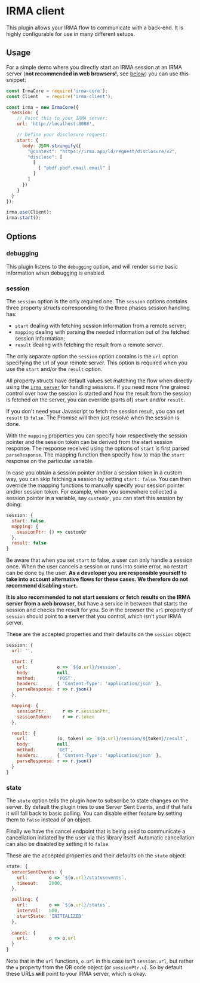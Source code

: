 # IRMA client

This plugin allows your IRMA flow to communicate with a back-end. It is highly
configurable for use in many different setups.

## Usage

For a simple demo where you directly start an IRMA session at an IRMA server
(**not recommended in web browsers!**, see [below](#session)) you can use this
snippet:

```javascript
const IrmaCore = require('irma-core');
const Client   = require('irma-client');

const irma = new IrmaCore({
  session: {
    // Point this to your IRMA server:
    url: 'http://localhost:8088',

    // Define your disclosure request:
    start: {
      body: JSON.stringify({
        "@context": "https://irma.app/ld/request/disclosure/v2",
        "disclose": [
          [
            [ "pbdf.pbdf.email.email" ]
          ]
        ]
      })
    }
  }
});

irma.use(Client);
irma.start();
```

## Options

### debugging

This plugin listens to the `debugging` option, and will render some basic
information when debugging is enabled.

### session

The `session` option is the only required one. The `session` options contains
three property structs corresponding to the three phases session handling has:
 - `start` dealing with fetching session information from a remote server;
 - `mapping` dealing with parsing the needed information out of the fetched
   session information;
 - `result` dealing with fetching the result from a remote server.

The only separate option the `session` option contains is the `url` option
specifying the url of your remote server. This option is required when you
use the `start` and/or the `result` option.

All property structs have default values set matching the flow when directly using the
[`irma server`](https://irma.app/docs/irma-server/) for handling sessions.
If you need more fine grained control over how the session is started and how
the result from the session is fetched on the server, you can override (parts
of) `start` and/or `result`.

If you don't need your Javascript to fetch the session result, you can set
`result` to `false`. The Promise will then just resolve when the session is done.

With the `mapping` properties you can specify
how respectively the session pointer and the session token can be derived
from the start session response. The response received using the options of
`start` is first parsed `parseResponse`. The mapping function then specify
how to map the `start` response on the particular variable.

In case you obtain a session pointer and/or a session token in a
custom way, you can skip fetching a session by setting `start: false`.
You can then override the mapping functions to manually
specify your session pointer and/or session token.
For example, when you somewhere collected
a session pointer in a variable, say `customQr`,
you can start this session by doing:

```javascript
session: {
  start: false,
  mapping: {
    sessionPtr: () => customQr
  },
  result: false
}
```

Be aware that when you set `start` to false, a user can only handle a session
once. When the user cancels a session or runs into some error, no restart
can be done by the user. **As a developer you are responsible yourself to take
into account alternative flows for these cases. We therefore do not recommend
disabling `start`.**

**It is also recommended to not start sessions or fetch results on the IRMA server
from a web browser**, but have a service in between that starts the session and
checks the result for you. So in the browser the `url` property of `session`
should point to a server that you control, which isn't your IRMA server.

These are the accepted properties and their defaults on the `session` object:

```javascript
session: {
  url: '',

  start: {
    url:           o => `${o.url}/session`,
    body:          null,
    method:        'POST',
    headers:       { 'Content-Type': 'application/json' },
    parseResponse: r => r.json()
  },

  mapping: {
    sessionPtr:      r => r.sessionPtr,
    sessionToken:    r => r.token
  },

  result: {
    url:           (o, token) => `${o.url}/session/${token}/result`,
    body:          null,
    method:        'GET',
    headers:       { 'Content-Type': 'application/json' },
    parseResponse: r => r.json()
  }
}
```

### state

The `state` option tells the plugin how to subscribe to state changes on the
server. By default the plugin tries to use Server Sent Events, and if that fails
it will fall back to basic polling. You can disable either feature by setting
them to `false` instead of an object.

Finally we have the cancel endpoint that is being used to communicate a cancellation
initiated by the user via this library itself. Automatic cancellation can also be
disabled by setting it to `false`.

These are the accepted properties and their defaults on the `state` object:

```javascript
state: {
  serverSentEvents: {
    url:        o => `${o.url}/statusevents`,
    timeout:    2000,
  },

  polling: {
    url:        o => `${o.url}/status`,
    interval:   500,
    startState: 'INITIALIZED'
  },
  
  cancel: {
    url:        o => o.url
  }
}
```

Note that in the `url` functions, `o.url` in this case isn't `session.url`, but
rather the `u` property from the QR code object (or `sessionPtr.u`). So by
default these URLs **will** point to your IRMA server, which is okay.
